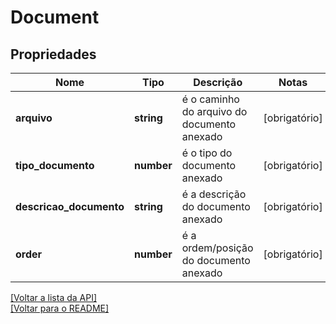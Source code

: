 # Document

## Propriedades
Nome | Tipo | Descrição | Notas
------------ | ------------- | ------------- | -------------
**arquivo** | **string** | é o caminho do arquivo do documento anexado | [obrigatório] 
**tipo_documento** | **number** | é o tipo do documento anexado | [obrigatório] 
**descricao_documento** | **string** | é a descrição do documento anexado | [obrigatório] 
**order** | **number** | é a ordem/posição do documento anexado | [obrigatório] 

[[Voltar a lista da API]](../../README.md#Documentação-para-os-Endpoints-da-API)    
[[Voltar para o README]](../../README.md#Intima.ai---SDK-NodeJS)
